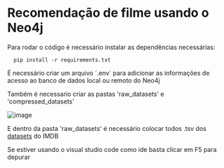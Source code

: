 # Recomendação de filme usando o Neo4j

Para rodar o código é necessário instalar as dependências necessárias:

```console
  pip install -r requirements.txt 
```
É necessário criar um arquivo ´.env´ para adicionar as informações de acesso ao banco de dados local ou remoto do Neo4j

Também é necessario criar as pastas 'raw_datasets' e 'compressed_datasets'

![image](https://user-images.githubusercontent.com/52457167/204119513-848940c4-ac87-459b-ac53-a37c0c2ce3fc.png)

E dentro da pasta 'raw_datasets' é necessário colocar todos .tsv dos [datasets](https://datasets.imdbws.com/) do IMDB

Se estiver usando o visual studio code como ide basta clicar em F5 para depurar

